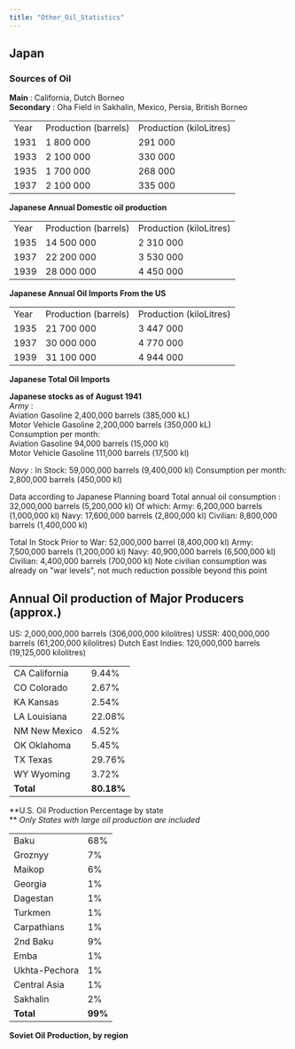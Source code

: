 ```yaml
---
title: "Other_Oil_Statistics"
---
```


##  Japan 

###  Sources of Oil 

**Main** : California, Dutch Borneo  
**Secondary** : Oha Field in Sakhalin, Mexico, Persia, British Borneo

|      |                      |                         |
|------|----------------------|-------------------------|
| Year | Production (barrels) | Production (kiloLitres) |
| 1931 | 1 800 000            | 291 000                 |
| 1933 | 2 100 000            | 330 000                 |
| 1935 | 1 700 000            | 268 000                 |
| 1937 | 2 100 000            | 335 000                 |

**Japanese Annual Domestic oil production**

|      |                      |                         |
|------|----------------------|-------------------------|
| Year | Production (barrels) | Production (kiloLitres) |
| 1935 | 14 500 000           | 2 310 000               |
| 1937 | 22 200 000           | 3 530 000               |
| 1939 | 28 000 000           | 4 450 000               |

**Japanese Annual Oil Imports From the US**

|      |                      |                         |
|------|----------------------|-------------------------|
| Year | Production (barrels) | Production (kiloLitres) |
| 1935 | 21 700 000           | 3 447 000               |
| 1937 | 30 000 000           | 4 770 000               |
| 1939 | 31 100 000           | 4 944 000               |

**Japanese Total Oil Imports**

**Japanese stocks as of August 1941**  
*Army* :  
Aviation Gasoline 2,400,000 barrels (385,000 kL)  
Motor Vehicle Gasoline 2,200,000 barrels (350,000 kL)  
Consumption per month:  
Aviation Gasoline 94,000 barrels (15,000 kl)  
Motor Vehicle Gasoline 111,000 barrels (17,500 kl)  

*Navy* : In Stock: 59,000,000 barrels (9,400,000 kl) Consumption per
month: 2,800,000 barrels (450,000 kl)

Data according to Japanese Planning board Total annual oil consumption :
32,000,000 barrels (5,200,000 kl) Of which: Army: 6,200,000 barrels
(1,000,000 kl) Navy: 17,600,000 barrels (2,800,000 kl) Civilian:
8,800,000 barrels (1,400,000 kl)

Total In Stock Prior to War: 52,000,000 barrel (8,400,000 kl) Army:
7,500,000 barrels (1,200,000 kl) Navy: 40,900,000 barrels (6,500,000 kl)
Civilian: 4,400,000 barrels (700,000 kl) Note civilian consumption was
already on "war levels", not much reduction possible beyond this point

  

##    Annual Oil production of Major Producers (approx.) 

US: 2,000,000,000 barrels (306,000,000 kilolitres) USSR: 400,000,000
barrels (61,200,000 kilolitres) Dutch East Indies: 120,000,000 barrels
(19,125,000 kilolitres)

|               |            |
|---------------|------------|
| CA California | 9.44%      |
| CO Colorado   | 2.67%      |
| KA Kansas     | 2.54%      |
| LA Louisiana  | 22.08%     |
| NM New Mexico | 4.52%      |
| OK Oklahoma   | 5.45%      |
| TX Texas      | 29.76%     |
| WY Wyoming    | 3.72%      |
| **Total**     | **80.18%** |

**U.S. Oil Production Percentage by state  
** *Only States with large oil production are included*

|               |         |
|---------------|---------|
| Baku          | 68%     |
| Groznyy       | 7%      |
| Maikop        | 6%      |
| Georgia       | 1%      |
| Dagestan      | 1%      |
| Turkmen       | 1%      |
| Carpathians   | 1%      |
| 2nd Baku      | 9%      |
| Emba          | 1%      |
| Ukhta-Pechora | 1%      |
| Central Asia  | 1%      |
| Sakhalin      | 2%      |
| **Total**     | **99%** |

**Soviet Oil Production, by region**
